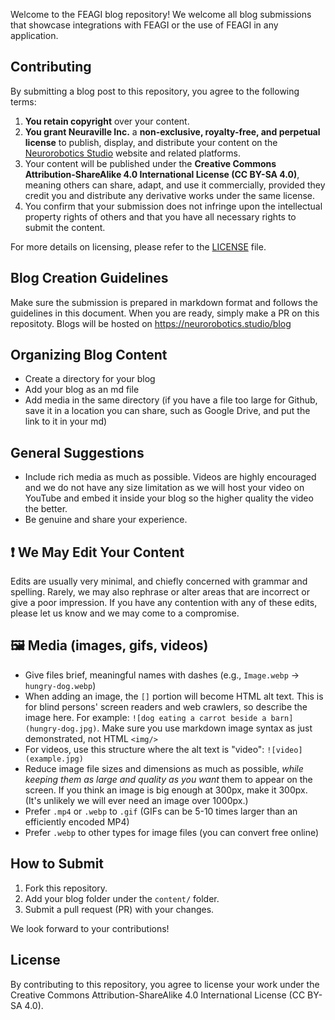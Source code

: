 Welcome to the FEAGI blog repository! We welcome all blog submissions that showcase integrations with FEAGI or the use of FEAGI in any application. 

## Contributing

By submitting a blog post to this repository, you agree to the following terms:

1. **You retain copyright** over your content.
2. **You grant Neuraville Inc.** a **non-exclusive, royalty-free, and perpetual license** to publish, display, and distribute your content on the [Neurorobotics Studio](www.neurorobotics.studio/blog) website and related platforms.
3. Your content will be published under the **Creative Commons Attribution-ShareAlike 4.0 International License (CC BY-SA 4.0)**, meaning others can share, adapt, and use it commercially, provided they credit you and distribute any derivative works under the same license.
4. You confirm that your submission does not infringe upon the intellectual property rights of others and that you have all necessary rights to submit the content.

For more details on licensing, please refer to the [LICENSE](LICENSE) file.

## Blog Creation Guidelines

Make sure the submission is prepared in markdown format and follows the guidelines in this document. When you are ready, simply make a PR on this repositoty. Blogs will be hosted on https://neurorobotics.studio/blog

## Organizing Blog Content
- Create a directory for your blog
- Add your blog as an md file
- Add media in the same directory (if you have a file too large for Github, save it in a location you can share, such as Google Drive, and put the link to it in your md)

## General Suggestions

- Include rich media as much as possible. Videos are highly encouraged and we do not have any size limitation as we will host your video on YouTube and embed it inside your blog so the higher quality the video the better.
- Be genuine and share your experience.

## ❗ We May Edit Your Content

Edits are usually very minimal, and chiefly concerned with grammar and spelling. Rarely, we may also rephrase or alter areas that are incorrect or give a poor impression. If you have any contention with any of these edits, please let us know and we may come to a compromise.

## 🖼️ Media (images, gifs, videos)
- Give files brief, meaningful names with dashes (e.g., `Image.webp` -> `hungry-dog.webp`)
- When adding an image, the `[]` portion will become HTML alt text. This is for blind persons' screen readers and web crawlers, so describe the image here. For example: `![dog eating a carrot beside a barn](hungry-dog.jpg)`. Make sure you use markdown image syntax as just demonstrated, not HTML `<img/>`
- For videos, use this structure where the alt text is "video": `![video](example.jpg)`
- Reduce image file sizes and dimensions as much as possible, *while keeping them as large and quality as you want* them to appear on the screen. If you think an image is big enough at 300px, make it 300px. (It's unlikely we will ever need an image over 1000px.)
- Prefer `.mp4` or `.webp` to `.gif` (GIFs can be 5-10 times larger than an efficiently encoded MP4)
- Prefer `.webp` to other types for image files (you can convert free online)


## How to Submit

1. Fork this repository.
2. Add your blog folder under the `content/` folder.
3. Submit a pull request (PR) with your changes.

We look forward to your contributions!

## License
By contributing to this repository, you agree to license your work under the Creative Commons Attribution-ShareAlike 4.0 International License (CC BY-SA 4.0).
